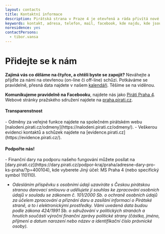 ```yaml
---
layout: contacts
title: Kontaktní informace
description: Pirátská strana v Praze 4 je otevřená a ráda přivítá nové členy, dobrovolníky a odpoví na vaše dotazy
keywords: kontakt, adresa, telefon, mail, facebook, kde najdu, kde jsou
noresidence: yes
contactPersons:
  - tibor.vansa
---
```

 <h1>Přidejte se k nám</h1>

**Zajímá vás co děláme na čtyřce, a chtěli byste se zapojit?** Neváhejte a přijďte za námi na otevřenou (on-line či off-line) schůzi. Potkáváme se pravidelně, přesná data najdete v našem <a href="{{site.calendar.page}}">kalendáři</a>. Těšíme se na viděnou.

**Komunikujeme pravidelně na Facebooku**, najdete nás jako [Piráti Praha 4](https://www.facebook.com/Piratipraha4/). Webové stránky pražského sdružení najdete na [praha.pirati.cz](https://praha.pirati.cz/).

<h4>Transparenstnost</h4>
- Odměny za veřejné funkce najdete na společném pirátském webu [nalodeni.pirati.cz/odmeny](https://nalodeni.pirati.cz/odmeny/).
- Veškerou evidenci kontaktů a schůzek najdete na [evidence.pirati.cz](https://evidence.pirati.cz/).

<h4>Podpořte nás!</h4>
- Finanční dary na podporu našeho fungování můžete posílat na [dary.pirati.cz](https://dary.pirati.cz/podpor-kraj/praha/adresne-dary-pro-ks-praha/?p=400104), kde vyberete Jiný účel: MS Praha 4 (nebo specifický symbol 110110).

- *Odesláním příspěvku s osobními údaji uzavíráte s Českou pirátskou stranou darovací smlouvu a udělujete jí souhlas ke zpracování osobních údajů v souladu se zákonem č. 101/2000 Sb. o ochraně osobních údajů za účelem zpracování a přiznání daru a zasílání informací o Pirátské straně, a to i elektronickými prostředky. Vámi uvedená data budou podle zákona 424/1991 Sb. o sdružování v politických stranách a hnutích součástí výroční finanční zprávy politické strany (částka, jméno, příjmení a datum narození nebo název a identifikační číslo právnické osoby).*
